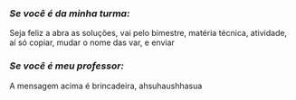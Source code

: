 ### _Se você é da minha turma:_
Seja feliz a abra as soluções, vai pelo bimestre, matéria técnica, atividade, aí só copiar, mudar o nome das var, e enviar
### _Se você é meu professor:_
A mensagem acima é brincadeira, ahsuhaushhasua
